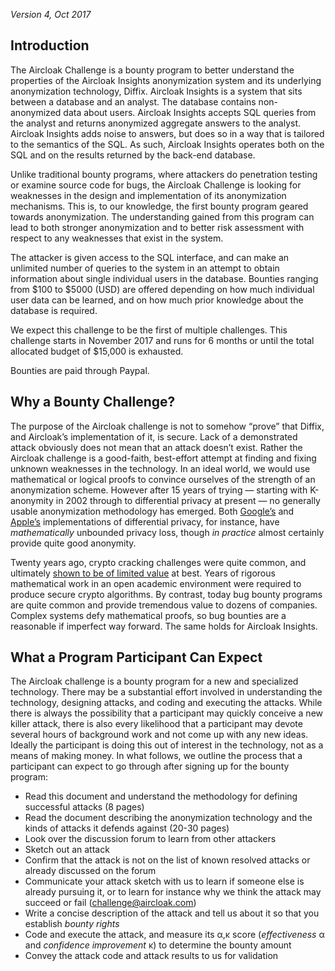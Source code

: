 _Version 4, Oct 2017_

## Introduction

The Aircloak Challenge is a bounty program to better understand the properties of the Aircloak Insights anonymization system and its underlying anonymization technology, Diffix. Aircloak Insights is a system that sits between a database and an analyst. The database contains non-anonymized data about users. Aircloak Insights accepts SQL queries from the analyst and returns anonymized aggregate answers to the analyst.  Aircloak Insights adds noise to answers, but does so in a way that is tailored to the semantics of the SQL.  As such, Aircloak Insights operates both on the SQL and on the results returned by the back-end database.

Unlike traditional bounty programs, where attackers do penetration testing or examine source code for bugs, the Aircloak Challenge is looking for weaknesses in the design and implementation of its anonymization mechanisms. This is, to our knowledge, the first bounty program geared towards anonymization. The understanding gained from this program can lead to both stronger anonymization and to better risk assessment with respect to any weaknesses that exist in the system.

The attacker is given access to the SQL interface, and can make an unlimited number of queries to the system in an attempt to obtain information about single individual users in the database. Bounties ranging from $100 to $5000 (USD) are offered depending on how much individual user data can be learned, and on how much prior knowledge about the database is required.

We expect this challenge to be the first of multiple challenges.  This challenge starts in November 2017 and runs for 6 months or until the total allocated budget of $15,000 is exhausted.

Bounties are paid through Paypal.


## Why a Bounty Challenge?

The purpose of the Aircloak challenge is not to somehow “prove” that Diffix, and Aircloak’s implementation of it, is secure. Lack of a demonstrated attack obviously does not mean that an attack doesn’t exist. Rather the Aircloak challenge is a good-faith, best-effort attempt at finding and fixing unknown weaknesses in the technology. In an ideal world, we would use mathematical or logical proofs to convince ourselves of the strength of an anonymization scheme. However after 15 years of trying — starting with K-anonymity in 2002 through to differential privacy at present — no generally usable anonymization methodology has emerged. Both [Google’s](https://research.google.com/pubs/archive/42852.pdf) and [Apple’s](https://arxiv.org/abs/1709.02753) implementations of differential privacy, for instance, have *mathematically* unbounded privacy loss, though *in practice* almost certainly provide quite good anonymity.

Twenty years ago, crypto cracking challenges were quite common, and ultimately [shown to be of limited value](https://www.schneier.com/crypto-gram/archives/1998/1215.html#1) at best. Years of rigorous mathematical work in an open academic environment were required to produce secure crypto algorithms. By contrast, today bug bounty programs are quite common and provide tremendous value to dozens of companies. Complex systems defy mathematical proofs, so bug bounties are a reasonable if imperfect way forward. The same holds for Aircloak Insights.


## What a Program Participant Can Expect

The Aircloak challenge is a bounty program for a new and specialized technology. There may be a substantial effort involved in understanding the technology, designing attacks, and coding and executing the attacks. While there is always the possibility that a participant may quickly conceive a new killer attack, there is also every likelihood that a participant may devote several hours of background work and not come up with any new ideas. Ideally the participant is doing this out of interest in the technology, not as a means of making money. In what follows, we outline the process that a participant can expect to go through after signing up for the bounty program:


- Read this document and understand the methodology for defining successful attacks (8 pages)
- Read the document describing the anonymization technology and the kinds of attacks it defends against (20-30 pages)
- Look over the discussion forum to learn from other attackers
- Sketch out an attack
- Confirm that the attack is not on the list of known resolved attacks or already discussed on the forum
- Communicate your attack sketch with us to learn if someone else is already pursuing it, or to learn for instance why we think the attack may succeed or fail (challenge@aircloak.com)
- Write a concise description of the attack and tell us about it so that you establish *bounty rights*
- Code and execute the attack, and measure its α,κ score (*effectiveness* α and *confidence improvement* κ) to determine the bounty amount
- Convey the attack code and attack results to us for validation
